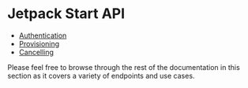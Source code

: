 # Jetpack Start API

- [Authentication](https://github.com/Automattic/host-partner-documentation/new/master/jetpack/jetpack-start-endpoints/authentication.md)
- [Provisioning](https://github.com/Automattic/host-partner-documentation/new/master/jetpack/jetpack-start-endpoints/plan-provisioning.md)
- [Cancelling](https://github.com/Automattic/host-partner-documentation/new/master/jetpack/jetpack-start-endpoints/plan-cancellation.md)

Please feel free to browse through the rest of the documentation in this section as it covers a variety of endpoints and use cases.
